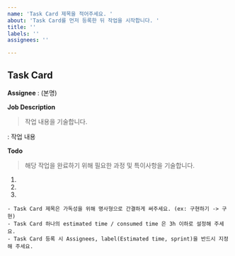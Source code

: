 ```yaml
---
name: 'Task Card 제목을 적어주세요. '
about: 'Task Card를 먼저 등록한 뒤 작업을 시작합니다. '
title: ''
labels: ''
assignees: ''

---
```


## Task Card

**Assignee** : (본명)

**Job Description**
> 작업 내용을 기술합니다. 

: 작업 내용 

**Todo**
> 해당 작업을 완료하기 위해 필요한 과정 및 특이사항을 기술합니다. 

1. 
2. 
3.

```
- Task Card 제목은 가독성을 위해 명사형으로 간결하게 써주세요. (ex: 구현하기 -> 구현)
- Task Card 하나의 estimated time / consumed time 은 3h 이하로 설정해 주세요. 
- Task Card 등록 시 Assignees, label(Estimated time, sprint)을 반드시 지정해 주세요. 
```
